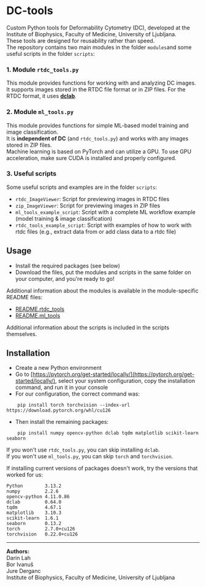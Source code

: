 # DC-tools

Custom Python tools for Deformability Cytometry (DC), developed at the Institute of Biophysics, Faculty of Medicine, University of Ljubljana.  
These tools are designed for reusability rather than speed.  
The repository contains two main modules in the folder `modules`and some useful scripts in the folder `scripts`:

### 1. Module `rtdc_tools.py`
This module provides functions for working with and analyzing DC images. It supports images stored in the RTDC file format or in ZIP files. For the RTDC format, it uses [**dclab**](https://github.com/DC-analysis/dclab).

### 2. Module `ml_tools.py`
This module provides functions for simple ML-based model training and image classification.  
It is **independent of DC** (and `rtdc_tools.py`) and works with any images stored in ZIP files.  
Machine learning is based on PyTorch and can utilize a GPU. To use GPU acceleration, make sure CUDA is installed and properly configured.

### 3. Useful scripts
Some useful scripts and examples are in the folder `scripts`:
- `rtdc_ImageViewer`: Script for previewing images in RTDC files 
- `zip_ImageViewer`: Script for previewing images in ZIP files
- `ml_tools_example_script`: Script with a complete ML workflow example (model training & image classification)
- `rtdc_tools_example_script`: Script with examples of how to work with rtdc files (e.g., extract data from or add class data to a rtdc file)

## Usage

- Install the required packages (see below)
- Download the files, put the modules and scripts in the same folder on your computer, and you're ready to go!

Additional information about the modules is available in the module-specific README files:
- [README.rtdc_tools](/modules/README.rtdc_tools.md)
- [README.ml_tools](/modules/README.ml_tools.md)

Additional information about the scripts is included in the scripts themselves.



## Installation

- Create a new Python environment  
- Go to [https://pytorch.org/get-started/locally/](https://pytorch.org/get-started/locally/), select your system configuration, copy the installation command, and run it in your console  
- For our configuration, the correct command was:

```
    pip install torch torchvision --index-url https://download.pytorch.org/whl/cu126
```

- Then install the remaining packages:

```
    pip install numpy opencv-python dclab tqdm matplotlib scikit-learn seaborn
```

If you won't use `rtdc_tools.py`, you can skip installing `dclab`.  
If you won't use `ml_tools.py`, you can skip `torch` and `torchvision`.  

If installing current versions of packages doesn't work, try the versions that worked for us:
```
Python        3.13.2
numpy         2.2.6
opencv-python 4.11.0.86
dclab         0.64.0
tqdm          4.67.1
matplotlib    3.10.3
scikit-learn  1.6.1
seaborn       0.13.2
torch         2.7.0+cu126
torchvision   0.22.0+cu126
```

---

**Authors:**  
Darin Lah  
Bor Ivanuš  
Jure Derganc  
Institute of Biophysics, Faculty of Medicine, University of Ljubljana

